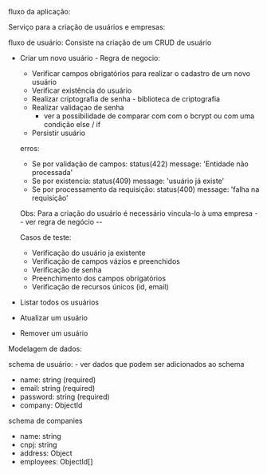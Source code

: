 fluxo da aplicação:

Serviço para a criação de usuários e empresas:

fluxo de usuário:
Consiste na criação de um CRUD de usuário

* Criar um novo usuário - Regra de negocio:
  * Verificar campos obrigatórios para realizar o cadastro de um novo usuário
  * Verificar existência do usuário
  * Realizar criptografia de senha - biblioteca de criptografia
  * Realizar validaçao de senha
    * ver a possibilidade de comparar com com o bcrypt ou com uma condição else / if
  * Persistir usuário

  erros:
  * Se por validação de campos: status(422) message: 'Entidade não processada'
  * Se por existencia: status(409) message: 'usuário já existe'
  * Se por processamento da requisição: status(400) message: 'falha na requisição'

  Obs: Para a criação do usuário é necessário vincula-lo à uma empresa -- ver regra de negócio --

  Casos de teste:
  * Verificação do usuário ja existente
  * Verificação de campos vázios e preenchidos
  * Verificação de senha
  * Preenchimento dos campos obrigatórios
  * Verificação de recursos únicos (id, email)

* Listar todos os usuários
* Atualizar um usuário
* Remover um usuário




Modelagem de dados:

schema de usuário: - ver dados que podem ser adicionados ao schema
  * name: string (required)
  * email: string (required)
  * password: string (required)
  * company: ObjectId


schema de companies
  * name: string
  * cnpj: string
  * address: Object
  * employees: ObjectId[]
